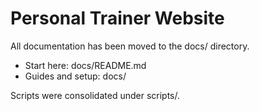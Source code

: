 # Personal Trainer Website

All documentation has been moved to the docs/ directory.

- Start here: docs/README.md
- Guides and setup: docs/

Scripts were consolidated under scripts/.
